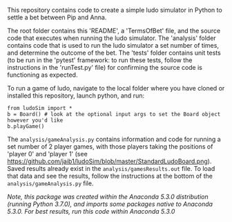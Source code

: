 This repository contains code to create a simple ludo simulator in Python to settle a bet between Pip and Anna.

The root folder contains this 'README', a 'TermsOfBet' file, and the source code that executes when running the ludo simulator. The 'analysis' folder contains code that is used to run the ludo simulator a set number of times, and determine the outcome of the bet. The 'tests' folder contains unit tests (to be run in the 'pytest' framework: to run these tests, follow the instructions in the 'runTest.py' file) for confirming the source code is functioning as expected.

To run a game of ludo, navigate to the local folder where you have cloned or installed this repository, launch python, and run:
```
from ludoSim import *
b = Board() # look at the optional input args to set the Board object however you'd like
b.playGame()
```
The `analysis/gameAnalysis.py` contains information and code for running a set number of 2 player games, with those players taking the positions of 'player 0' and 'player 1' (see https://github.com/jaib1/ludoSim/blob/master/StandardLudoBoard.png). Saved results already exist in the `analysis/gamesResults.out` file. To load that data and see the results, follow the instructions at the bottom of the `analysis/gameAnalysis.py` file.


*Note, this package was created within the Anaconda 5.3.0 distribution (running Python 3.7.0), and imports some packages native to Anaconda 5.3.0. For best results, run this code within Anaconda 5.3.0*